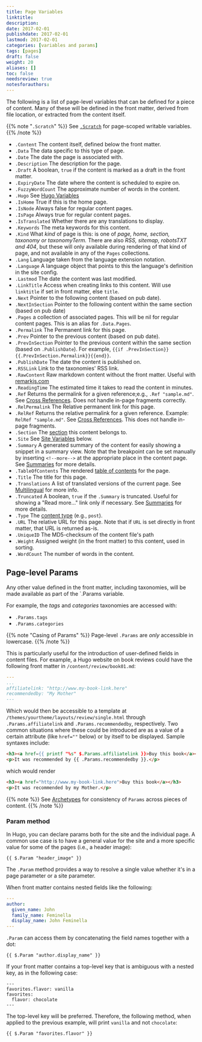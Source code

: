 ```yaml
---
title: Page Variables
linktitle:
description:
date: 2017-02-01
publishdate: 2017-02-01
lastmod: 2017-02-01
categories: [variables and params]
tags: [pages]
draft: false
weight: 20
aliases: []
toc: false
needsreview: true
notesforauthors:
---
```


The following is a list of page-level variables that can be defined for a piece of content. Many of these will be defined in the front matter, derived from file location, or extracted from the content itself.

{{% note "`.Scratch`" %}}
See [`.Scratch`](/functions/scratch/) for page-scoped writable variables.
{{% /note %}}

* `.Content` The content itself, defined below the front matter.
* `.Data` The data specific to this type of page.
* `.Date` The date the page is associated with.
* `.Description` The description for the page.
* `.Draft` A boolean, `true` if the content is marked as a draft in the front matter.
* `.ExpiryDate` The date where the content is scheduled to expire on.
* `.FuzzyWordCount` The approximate number of words in the content.
* `.Hugo` See [Hugo Variables][hugovariables]
* `.IsHome` True if this is the home page.
* `.IsNode` Always false for regular content pages.
* `.IsPage` Always true for regular content pages.
* `.IsTranslated` Whether there are any translations to display.
* `.Keywords` The meta keywords for this content.
* `.Kind` What *kind* of page is this: is one of *page, home, section, taxonomy or taxonomyTerm.* There are also *RSS, sitemap, robotsTXT and 404*, but these will only available during rendering of that kind of page, and not available in any of the `Pages` collections.
* `.Lang` Language taken from the language extension notation.
* `.Language` A language object that points to this the language's definition in the site config.
* `.Lastmod` The date the content was last modified.
* `.LinkTitle` Access when creating links to this content. Will use `linktitle` if set in front matter, else `title`.
* `.Next` Pointer to the following content (based on pub date).
* `.NextInSection` Pointer to the following content within the same section (based on pub date)
* `.Pages` a collection of associated pages. This will be nil for regular content pages. This is an alias for `.Data.Pages`.
* `.Permalink` The Permanent link for this page.
* `.Prev` Pointer to the previous content (based on pub date).
* `.PrevInSection` Pointer to the previous content within the same section (based on `.PublishDate`). For example, `{{if .PrevInSection}}{{.PrevInSection.Permalink}}{{end}}`.
* `.PublishDate` The date the content is published on.
* `.RSSLink` Link to the taxonomies' RSS link.
* `.RawContent` Raw markdown content without the front matter. Useful with [remarkjs.com](http://remarkjs.com)
* `.ReadingTime` The estimated time it takes to read the content in minutes.
* `.Ref` Returns the permalink for a given reference;e.g., `.Ref "sample.md"`. See [Cross References][crossreferences]. Does not handle in-page fragments correctly.
* `.RelPermalink` The Relative permanent link for this page.
* `.RelRef` Returns the relative permalink for a given reference.  Example: `RelRef "sample.md"`. See [Cross References][crossreferences]. This does not handle in-page fragments.
* `.Section` The [section](/content-management/content-sections/) this content belongs to.
* `.Site` See [Site Variables][sitevariables] below.
* `.Summary` A generated summary of the content for easily showing a snippet in a summary view. Note that the breakpoint can be set manually by inserting <code>&lt;!&#x2d;&#x2d;more&#x2d;&#x2d;&gt;</code> at the appropriate place in the content page. See [Summaries](/content/summaries/) for more details.
* `.TableOfContents` The rendered [table of contents](/content-management/table-of-contents/) for the page.
* `.Title` The title for this page.
* `.Translations` A list of translated versions of the current page. See [Multilingual](/content-management/multilingual-mode/) for more info.
* `.Truncated` A boolean, `true` if the `.Summary` is truncated.  Useful for showing a "Read more..." link only if necessary.  See [Summaries](/content/summaries/) for more details.
* `.Type` The [content type][] (e.g., `post`).
* `.URL` The relative URL for this page. Note that if `URL` is set directly in front matter, that URL is returned as-is.
* `.UniqueID` The MD5-checksum of the content file's path
* `.Weight` Assigned weight (in the front matter) to this content, used in sorting.
* `.WordCount` The number of words in the content.

## Page-level Params

Any other value defined in the front matter, including taxonomies, will be made available as part of the `.Params variable.

For example, the *tags* and *categories* taxonomies are accessed with:

* `.Params.tags`
* `.Params.categories`

{{% note "Casing of Params" %}}
Page-level `.Params` are *only* accessible in lowercase.
{{% /note %}}

This is particularly useful for the introduction of user-defined fields in content files. For example, a Hugo website on book reviews could have the following front matter in `/content/review/book01.md`:

```yaml
---
...
affiliatelink: "http://www.my-book-link.here"
recommendedby: "My Mother"
---
```

Which would then be accessible to a template at `/themes/yourtheme/layouts/review/single.html` through `.Params.affiliatelink` and `.Params.recommendedby`, respectively. Two common situations where these could be introduced are as a value of a certain attribute (like `href=""` below) or by itself to be displayed. Sample syntaxes include:

```html
<h3><a href={{ printf "%s" $.Params.affiliatelink }}>Buy this book</a></h3>
<p>It was recommended by {{ .Params.recommendedby }}.</p>
```

which would render

```html
<h3><a href="http://www.my-book-link.here">Buy this book</a></h3>
<p>It was recommended by my Mother.</p>
```

{{% note %}}
See [Archetypes](/content-management/archetyps) for consistency of `Params` across pieces of content.
{{% /note %}}

### Param method

In Hugo, you can declare params both for the site and the individual page. A
common use case is to have a general value for the site and a more specific
value for some of the pages (i.e., a header image):

```golang
{{ $.Param "header_image" }}
```

The `.Param` method provides a way to resolve a single value whether it's
in a page parameter or a site parameter.

When front matter contains nested fields like the following:

```yaml
---
author:
  given_name: John
  family_name: Feminella
  display_name: John Feminella
---
```
`.Param` can access them by concatenating the field names together with a
dot:

```
{{ $.Param "author.display_name" }}
```

If your front matter contains a top-level key that is ambiguous with a nested key, as in the following case:

```
---
favorites.flavor: vanilla
favorites:
  flavor: chocolate
---
```

The top-level key will be preferred. Therefore, the following method, when applied to the previous example, will print `vanilla` and not `chocolate`:

```golang
{{ $.Param "favorites.flavor" }}
```

[content type]: /content-management/content-types/
[crossreferences]: /content-management/cross-references/
[hugovariables]: /variables-and-params/hugo-variables/
[sitevariables]: /variables-and-params/site-variables/